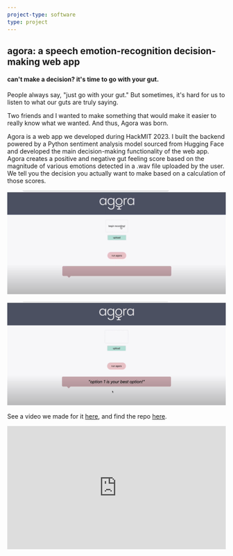 ```yaml
---
project-type: software 
type: project
---
```

## agora: a speech emotion-recognition decision-making web app
#### can't make a decision? it's time to go with your gut.

People always say, "just go with your gut." But sometimes, it's hard for us to listen to what our guts are truly saying.

Two friends and I wanted to make something that would make it easier to really know what we wanted. And thus, Agora was born.

Agora is a web app we developed during HackMIT 2023. I built the backend powered by a Python sentiment analysis model sourced from Hugging Face and developed the main decision-making functionality of the web app. Agora creates a positive and negative gut feeling score based on the magnitude of various emotions detected in a .wav file uploaded by the user. We tell you the decision you actually want to make based on a calculation of those scores.

![agora1](/assets/pics/project_pics/agora/agora1.png)

![agora2](/assets/pics/project_pics/agora/agora2.png)

See a video we made for it <a href = "https://youtube.com/watch?v=fxhFVNplBYM">here</a>, and find the repo <a href = "https://github.com/elaineliuwang/agora_hackMIT">here</a>.

<!-- ![Agora video](https://youtube.com/watch?v=fxhFVNplBYM) -->


<div style="position: relative; width: 100%; padding-bottom: 56.25%">
<iframe src="https://youtube.com/watch?v=fxhFVNplBYM" 
        title="Agora video" frameborder="0" allowfullscreen
        allow="accelerometer; autoplay; clipboard-write; encrypted-media; gyroscope; picture-in-picture" 
        style="position: absolute; width: 100%; height: 100%;">
</iframe>
</div>

